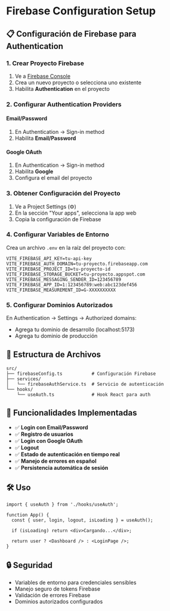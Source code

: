 # Firebase Configuration Setup

## 📋 Configuración de Firebase para Authentication

### 1. Crear Proyecto Firebase

1. Ve a [Firebase Console](https://console.firebase.google.com)
2. Crea un nuevo proyecto o selecciona uno existente
3. Habilita **Authentication** en el proyecto

### 2. Configurar Authentication Providers

#### Email/Password
1. En Authentication → Sign-in method
2. Habilita **Email/Password**

#### Google OAuth
1. En Authentication → Sign-in method  
2. Habilita **Google**
3. Configura el email del proyecto

### 3. Obtener Configuración del Proyecto

1. Ve a Project Settings (⚙️)
2. En la sección "Your apps", selecciona la app web
3. Copia la configuración de Firebase

### 4. Configurar Variables de Entorno

Crea un archivo `.env` en la raíz del proyecto con:

```env
VITE_FIREBASE_API_KEY=tu-api-key
VITE_FIREBASE_AUTH_DOMAIN=tu-proyecto.firebaseapp.com  
VITE_FIREBASE_PROJECT_ID=tu-proyecto-id
VITE_FIREBASE_STORAGE_BUCKET=tu-proyecto.appspot.com
VITE_FIREBASE_MESSAGING_SENDER_ID=123456789
VITE_FIREBASE_APP_ID=1:123456789:web:abc123def456
VITE_FIREBASE_MEASUREMENT_ID=G-XXXXXXXXXX
```

### 5. Configurar Dominios Autorizados

En Authentication → Settings → Authorized domains:
- Agrega tu dominio de desarrollo (localhost:5173)
- Agrega tu dominio de producción

## 🔧 Estructura de Archivos

```
src/
├── firebaseConfig.ts           # Configuración Firebase
├── services/
│   └── firebaseAuthService.ts  # Servicio de autenticación
└── hooks/
    └── useAuth.ts              # Hook React para auth
```

## 🚀 Funcionalidades Implementadas

- ✅ **Login con Email/Password**
- ✅ **Registro de usuarios**
- ✅ **Login con Google OAuth**
- ✅ **Logout**
- ✅ **Estado de autenticación en tiempo real**
- ✅ **Manejo de errores en español**
- ✅ **Persistencia automática de sesión**

## 🛠 Uso

```tsx
import { useAuth } from './hooks/useAuth';

function App() {
  const { user, login, logout, isLoading } = useAuth();
  
  if (isLoading) return <div>Cargando...</div>;
  
  return user ? <Dashboard /> : <LoginPage />;
}
```

## 🔒 Seguridad

- Variables de entorno para credenciales sensibles
- Manejo seguro de tokens Firebase
- Validación de errores Firebase
- Dominios autorizados configurados